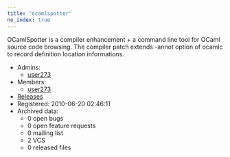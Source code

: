 ```yaml
---
title: "ocamlspotter"
no_index: true
---
```


OCamlSpotter is a compiler enhancement + a command line tool for OCaml source code browsing. The compiler patch extends -annot option of ocamlc to record definition location informations.


* Admins:
  * [user273](/users/user273)
* Members:
  * [user273](/users/user273)
* [Releases](https://download.ocamlcore.org/ocamlspotter)
* Registered: 2010-06-20 02:46:11
* Archived data:
  * 0 open bugs
  * 0 open feature requests
  * 0 mailing list
  * 2 VCS
  * 0 released files
